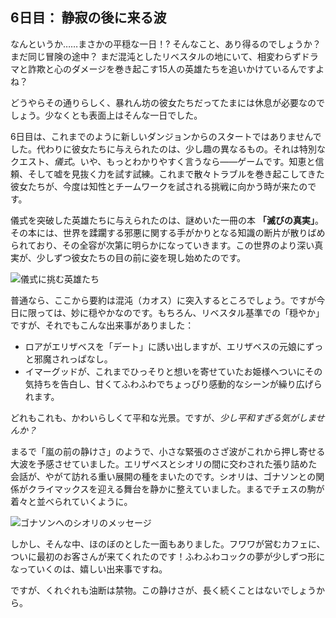 <!-- title: 静寂の後に来る波 -->

## 6日目： 静寂の後に来る波

なんというか……まさかの平穏な一日！? そんなこと、あり得るのでしょうか？ まだ同じ冒険の途中？ まだ混沌としたリベスタルの地にいて、相変わらずドラマと詐欺と心のダメージを巻き起こす15人の英雄たちを追いかけているんですよね？

どうやらその通りらしく、暴れん坊の彼女たちだってたまには休息が必要なのでしょう。少なくとも表面上はそんな一日でした。

6日目は、これまでのように新しいダンジョンからのスタートではありませんでした。代わりに彼女たちに与えられたのは、少し趣の異なるもの。それは特別なクエスト、_儀式_。いや、もっとわかりやすく言うなら――ゲームです。知恵と信頼、そして嘘を見抜く力を試す試練。これまで散々トラブルを巻き起こしてきた彼女たちが、今度は知性とチームワークを試される挑戦に向かう時が来たのです。

儀式を突破した英雄たちに与えられたのは、謎めいた一冊の本 **「滅びの真実」**。その本には、世界を蹂躙する邪悪に関する手がかりとなる知識の断片が散りばめられており、その全容が次第に明らかになっていきます。この世界のより深い真実が、少しずつ彼女たちの目の前に姿を現し始めたのです。

![儀式に挑む英雄たち](/images-opt/ritual-opt.webp)

普通なら、ここから要約は混沌（カオス）に突入するところでしょう。ですが今日に限っては、妙に穏やかなのです。もちろん、リベスタル基準での「穏やか」ですが、それでもこんな出来事がありました：

- ロアがエリザベスを「デート」に誘い出しますが、エリザベスの元娘にずっと邪魔されっぱなし。
- イマーグッドが、これまでひっそりと想いを寄せていたお姫様へついにその気持ちを告白し、甘くてふわふわでちょっぴり感動的なシーンが繰り広げられます。

どれもこれも、かわいらしくて平和な光景。ですが、_少し平和すぎる気がしませんか？_

まるで「嵐の前の静けさ」のようで、小さな緊張のさざ波がこれから押し寄せる大波を予感させていました。エリザベスとシオリの間に交わされた張り詰めた会話が、やがて訪れる重い展開の種をまいたのです。シオリは、ゴナソンとの関係がクライマックスを迎える舞台を静かに整えていました。まるでチェスの駒が着々と並べられていくように。

![ゴナソンへのシオリのメッセージ](/images-opt/to-gonathon-opt.webp)

しかし、そんな中、ほのぼのとした一面もありました。フワワが営むカフェに、ついに最初のお客さんが来てくれたのです！ふわふわコックの夢が少しずつ形になっていくのは、嬉しい出来事ですね。

ですが、くれぐれも油断は禁物。この静けさが、長く続くことはないでしょうから。
